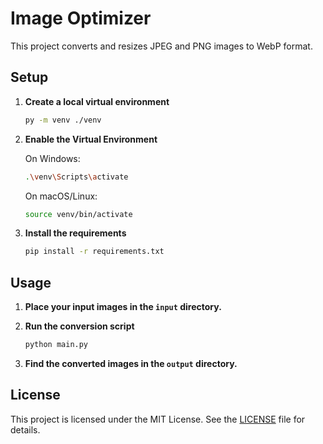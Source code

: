 # Image Optimizer

This project converts and resizes JPEG and PNG images to WebP format.

## Setup

1. **Create a local virtual environment**

   ```sh
   py -m venv ./venv
   ```

2. **Enable the Virtual Environment**

   On Windows:

   ```sh
   .\venv\Scripts\activate
   ```

   On macOS/Linux:

   ```sh
   source venv/bin/activate
   ```

3. **Install the requirements**

   ```sh
   pip install -r requirements.txt
   ```

## Usage

1. **Place your input images in the `input` directory.**

2. **Run the conversion script**

   ```sh
   python main.py
   ```

3. **Find the converted images in the `output` directory.**

## License

This project is licensed under the MIT License. See the [LICENSE](LICENSE) file for details.
